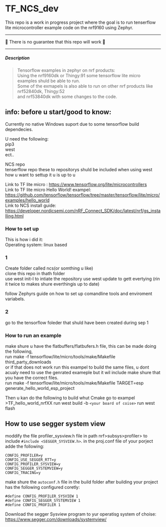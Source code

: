 # TF_NCS_dev
This repo is a work in progress project where the goal is to run tenserflow lite microcontroller example code on the nrf9160 using Zephyr. 


___

**🚧** There is no guarantee that this repo will work **🚧**
___


##### Description
> Tensorflow examples in zephyr on nrf products:  
> Using the nrf9160dk or Thingy:91 some tensorflow lite micro examples shuld be able to run.  
> Some of the exmapels is also able to run on other nrf products like nrf52840dk, Thingy:52  
>  and nrf53840dk with some changes to the code.   



## info: before u start/good to know:
Currently no native Windows suport due to some tensorflow  build dependecies. 


U need the following:  
pip3  
west  
ect..  

NCS repo  
tenserflow repo
these to repositorys shuld be included when using west   
how u want to settup it u is up to u    

Link to TF lite micro : https://www.tensorflow.org/lite/microcontrollers  
Link to TF lite micro Hello World! exampel: https://github.com/tensorflow/tensorflow/tree/master/tensorflow/lite/micro/examples/hello_world  
Link to NCS install guide: https://developer.nordicsemi.com/nRF_Connect_SDK/doc/latest/nrf/gs_installing.html  

### How to set up
This is how i did it:  
Operating system: linux based  


### 1
Create folder called ncs(or somthing u like)  
clone this repo in thath folder  
use west init-l to intiate the repository
use west update to gett evertying (rin it twice to makes shure everthingis up to date)


follow Zephyrs guide on how to set up comandline tools and enviroment variabels. 

### 2
go to the tensorflow foleder that shuld have been created during sep 1  



### How to run an example 
make shure u have the flatbuffers/flatbufers.h file, this can be made doing the following,  
run make -f tensorflow/lite/micro/tools/make/Makefile third_party_downloads  
or if that does not work run this exampel to build the same files, u dont acualy need to use the genrated exameple but it wil include make shure that you have the correct files.  
run make -f tensorflow/lite/micro/tools/make/Makefile TARGET=esp generate_hello_world_esp_project  

Then u kan do the following to build whut Cmake 
go to exampel >TF_hello_world_nrfXX 
run west build -b ``<your board of coise>`` 
run west flash

## How to use segger system view

moddify the file profiler_sysview.h file in path nrf>subsys>profiler> to include ``#include <SEGGER_SYSVIEW.h>``.
in the proj.conf file of your porject adde the following: 
```
CONFIG_PROFILER=y
CONFIG_USE_SEGGER_RTT=y
CONFIG_PROFILER_SYSVIEW=y
CONFIG_SEGGER_SYSTEMVIEW=y
CONFIG_TRACING=y
``` 


make shure the ``autoconf.h`` file in the build folder after building your project has the following configured coretly:
```
#define CONFIG_PROFILER_SYSVIEW 1
#define CONFIG_SEGGER_SYSTEMVIEW 1
#define CONFIG_PROFILER 1
```

Download the segger Sysview program to  yur operatisg system of choise:
 https://www.segger.com/downloads/systemview/ 



